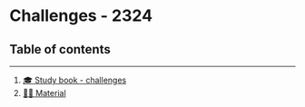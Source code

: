 # Challenges - 2324

## Table of contents

---

1. [🎓 Study book - challenges](Challenges/study_book_challenges.md)
2. [👩‍💻 Material](Challenges/Material.md)